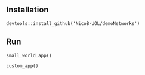 Installation
------------

`devtools::install_github('NicoB-UOL/demoNetworks')`

Run 
------------
`small_world_app()`

`custom_app()`
